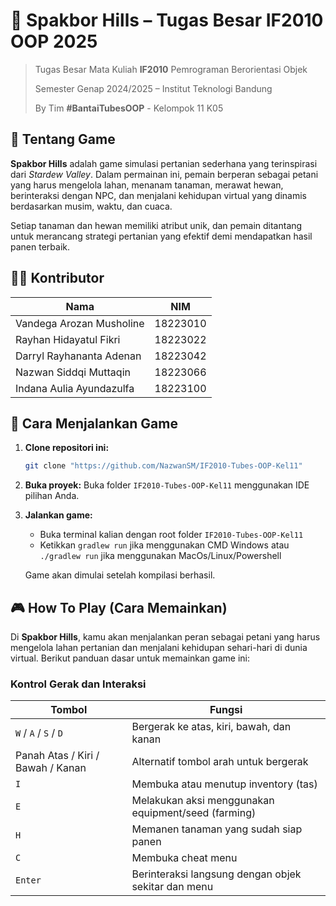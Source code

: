 # 🌾 Spakbor Hills – Tugas Besar IF2010 OOP 2025

> Tugas Besar Mata Kuliah **IF2010**  Pemrograman Berorientasi Objek
> 
> Semester Genap 2024/2025 – Institut Teknologi Bandung
> 
> By Tim **#BantaiTubesOOP** - Kelompok 11 K05

## 📖 Tentang Game

**Spakbor Hills** adalah game simulasi pertanian sederhana yang terinspirasi dari *Stardew Valley*. Dalam permainan ini, pemain berperan sebagai petani yang harus mengelola lahan, menanam tanaman, merawat hewan, berinteraksi dengan NPC, dan menjalani kehidupan virtual yang dinamis berdasarkan musim, waktu, dan cuaca.

Setiap tanaman dan hewan memiliki atribut unik, dan pemain ditantang untuk merancang strategi pertanian yang efektif demi mendapatkan hasil panen terbaik.

## 🧑‍💻 Kontributor

| Nama                       | NIM       |
|----------------------------|-----------|
| Vandega Arozan Musholine   | 18223010  |
| Rayhan Hidayatul Fikri     | 18223022  |
| Darryl Rayhananta Adenan   | 18223042  |
| Nazwan Siddqi Muttaqin     | 18223066  |
| Indana Aulia Ayundazulfa   | 18223100  |

## 🚀 Cara Menjalankan Game

1.  **Clone repositori ini:**
    ```bash
    git clone "https://github.com/NazwanSM/IF2010-Tubes-OOP-Kel11"
    ```

2.  **Buka proyek:**
    Buka folder `IF2010-Tubes-OOP-Kel11` menggunakan IDE pilihan Anda.

3.  **Jalankan game:**
    * Buka terminal kalian dengan root folder `IF2010-Tubes-OOP-Kel11`
    * Ketikkan `gradlew run` jika menggunakan CMD Windows atau `./gradlew run` jika menggunakan MacOs/Linux/Powershell

    Game akan dimulai setelah kompilasi berhasil.

## 🎮 How To Play (Cara Memainkan)

Di **Spakbor Hills**, kamu akan menjalankan peran sebagai petani yang harus mengelola lahan pertanian dan menjalani kehidupan sehari-hari di dunia virtual. Berikut panduan dasar untuk memainkan game ini:

### Kontrol Gerak dan Interaksi

| Tombol         | Fungsi                                      |
|----------------|---------------------------------------------|
| `W` / `A` / `S` / `D` | Bergerak ke atas, kiri, bawah, dan kanan      |
| Panah Atas / Kiri / Bawah / Kanan | Alternatif tombol arah untuk bergerak         |
| `I`            | Membuka atau menutup inventory (tas)        |
| `E`            | Melakukan aksi menggunakan equipment/seed (farming) |
| `H`            | Memanen tanaman yang sudah siap panen        |
| `C`            | Membuka cheat menu             |
| `Enter`        | Berinteraksi langsung dengan objek sekitar dan menu   |
